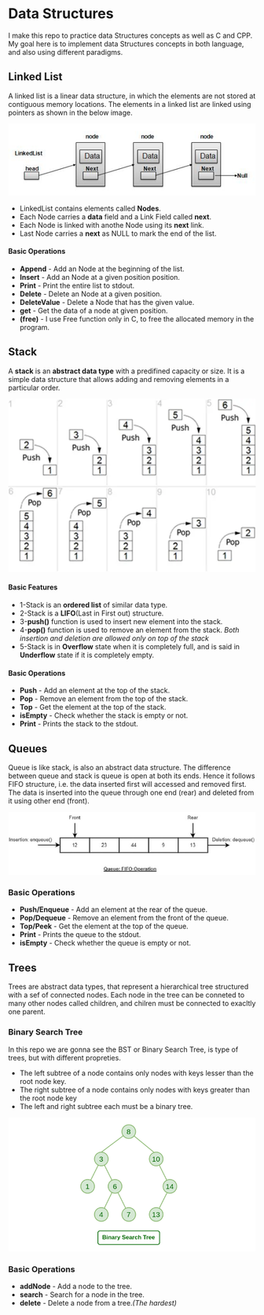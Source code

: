 # Data Structures
I make this repo to practice data Structures concepts as well as C and CPP.
My goal here is to implement data Structures concepts in both language, and also using
different paradigms.

## Linked List

A linked list is a linear data structure, in which the elements are not stored at contiguous
memory locations. The elements in a linked list are linked using pointers as shown in
the below image.

![linked list representation](media/dsa_linkedlist.jpg)

- LinkedList contains elements called **Nodes**.
- Each Node carries a **data** field and a Link Field called **next**.
- Each Node is linked with anothe Node using its **next** link.
- Last Node carries a **next** as NULL to mark the end of the list.

#### Basic Operations

- **Append** - Add an Node at the beginning of the list.
- **Insert** - Add an Node at a given position position.
- **Print** - Print the entire list to stdout.
- **Delete** - Delete an Node at a given position.
- **DeleteValue** - Delete a Node that has the given value.
- **get** - Get the data of a node at given position.
- **(free)** - I use Free function only in C, to free the allocated memory in the program.

## Stack
A **stack** is an **abstract data type** with a predifined capacity or size. It is a simple
data structure that allows adding and removing elements in a particular order.

![simple representation of stack](media/Stack-Data-Structure.webp)

#### Basic Features
- 1-Stack is an **ordered list** of similar data type.
- 2-Stack is a **LIFO**(Last in First out) structure.
- 3-**push()** function is used to insert new element into the stack.
- 4-**pop()** function is used to remove an element from the stack.
    _Both insertion and deletion are allowed only on top of the stack_
- 5-Stack is in **Overflow** state when it is completely full, and is said in 
  **Underflow** state if it is completely empty.

#### Basic Operations
- **Push** - Add an element at the top of the stack.
- **Pop** - Remove an element from the top of the stack.
- **Top** - Get the element at the top of the stack.
- **isEmpty** - Check whether the stack is empty or not.
- **Print** - Prints the stack to the stdout.

## Queues
Queue is like stack, is also an abstract data structure. The difference between queue and stack is queue is open at both its ends. Hence it follows FIFO structure, i.e. the data inserted first will accessed and removed first. The data is inserted into the queue through one end (rear) and deleted from it using other end (front).

![simple representation of queue](media/queues.jpg)

### Basic Operations
- **Push/Enqueue** - Add an element at the rear of the queue.
- **Pop/Dequeue** - Remove an element from the front of the queue.
- **Top/Peek** - Get the element at the top of the queue.
- **Print** - Prints the queue to the stdout.
- **isEmpty** - Check whether the queue is empty or not.


## Trees
Trees are abstract data types, that represent a hierarchical tree structured with a sef of connected nodes. Each node in the tree can be conneted to many other nodes called children, and chilren must be connected to exacltly one parent.

### Binary Search Tree
In this repo we are gonna see the BST or Binary Search Tree, is type of trees, but with different propreties.

- The left subtree of a node contains only nodes with keys lesser than the root node key.
- The right subtree of a node contains only nodes with keys greater than the root node key
- The left and right subtree each must be a binary tree.

![Binary Search Tree](./media/bst.png)

### Basic Operations
- **addNode** - Add a node to the tree.
- **search** - Search for a node in the tree.
- **delete** - Delete a node from a tree.*(The hardest)*
